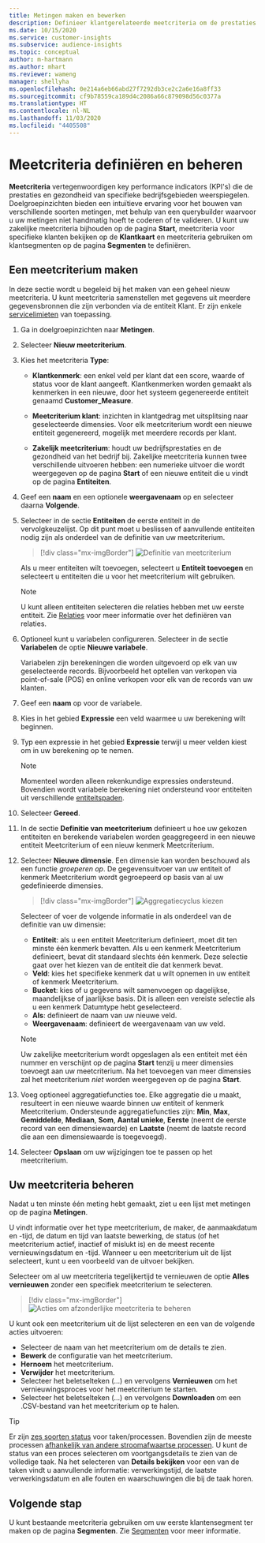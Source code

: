 ```yaml
---
title: Metingen maken en bewerken
description: Definieer klantgerelateerde meetcriteria om de prestaties van bepaalde bedrijfsgebieden te analyseren en weer te geven.
ms.date: 10/15/2020
ms.service: customer-insights
ms.subservice: audience-insights
ms.topic: conceptual
author: m-hartmann
ms.author: mhart
ms.reviewer: wameng
manager: shellyha
ms.openlocfilehash: 0e214a6eb66abd27f7292db3ce2c2a6e16a8ff33
ms.sourcegitcommit: cf9b78559ca189d4c2086a66c879098d56c0377a
ms.translationtype: HT
ms.contentlocale: nl-NL
ms.lasthandoff: 11/03/2020
ms.locfileid: "4405508"
---
```

# <a name="define-and-manage-measures"></a>Meetcriteria definiëren en beheren

**Meetcriteria** vertegenwoordigen key performance indicators (KPI's) die de prestaties en gezondheid van specifieke bedrijfsgebieden weerspiegelen. Doelgroepinzichten bieden een intuïtieve ervaring voor het bouwen van verschillende soorten metingen, met behulp van een querybuilder waarvoor u uw metingen niet handmatig hoeft te coderen of te valideren. U kunt uw zakelijke meetcriteria bijhouden op de pagina **Start**, meetcriteria voor specifieke klanten bekijken op de **Klantkaart** en meetcriteria gebruiken om klantsegmenten op de pagina **Segmenten** te definiëren.

## <a name="create-a-measure"></a>Een meetcriterium maken

In deze sectie wordt u begeleid bij het maken van een geheel nieuw meetcriteria. U kunt meetcriteria samenstellen met gegevens uit meerdere gegevensbronnen die zijn verbonden via de entiteit Klant. Er zijn enkele [servicelimieten](service-limits.md) van toepassing.

1. Ga in doelgroepinzichten naar **Metingen**.

2. Selecteer **Nieuw meetcriterium**.

3. Kies het meetcriteria **Type**:

   - **Klantkenmerk**: een enkel veld per klant dat een score, waarde of status voor de klant aangeeft. Klantkenmerken worden gemaakt als kenmerken in een nieuwe, door het systeem gegenereerde entiteit genaamd **Customer_Measure**.

   - **Meetcriterium klant**: inzichten in klantgedrag met uitsplitsing naar geselecteerde dimensies. Voor elk meetcriterium wordt een nieuwe entiteit gegenereerd, mogelijk met meerdere records per klant.

   - **Zakelijk meetcriterium**: houdt uw bedrijfsprestaties en de gezondheid van het bedrijf bij. Zakelijke meetcriteria kunnen twee verschillende uitvoeren hebben: een numerieke uitvoer die wordt weergegeven op de pagina **Start** of een nieuwe entiteit die u vindt op de pagina **Entiteiten**.

4. Geef een **naam** en een optionele **weergavenaam** op en selecteer daarna **Volgende**.

5. Selecteer in de sectie **Entiteiten** de eerste entiteit in de vervolgkeuzelijst. Op dit punt moet u beslissen of aanvullende entiteiten nodig zijn als onderdeel van de definitie van uw meetcriterium.

   > [!div class="mx-imgBorder"]
   > ![Definitie van meetcriterium](media/measure-definition.png "Definitie van meetcriterium")

   Als u meer entiteiten wilt toevoegen, selecteert u **Entiteit toevoegen** en selecteert u entiteiten die u voor het meetcriterium wilt gebruiken.

   > [!NOTE]
   > U kunt alleen entiteiten selecteren die relaties hebben met uw eerste entiteit. Zie [Relaties](relationships.md) voor meer informatie over het definiëren van relaties.

6. Optioneel kunt u variabelen configureren. Selecteer in de sectie **Variabelen** de optie **Nieuwe variabele**.

   Variabelen zijn berekeningen die worden uitgevoerd op elk van uw geselecteerde records. Bijvoorbeeld het optellen van verkopen via point-of-sale (POS) en online verkopen voor elk van de records van uw klanten.

7. Geef een **naam** op voor de variabele.

8. Kies in het gebied **Expressie** een veld waarmee u uw berekening wilt beginnen.

9. Typ een expressie in het gebied **Expressie** terwijl u meer velden kiest om in uw berekening op te nemen.

   > [!NOTE]
   > Momenteel worden alleen rekenkundige expressies ondersteund. Bovendien wordt variabele berekening niet ondersteund voor entiteiten uit verschillende [entiteitspaden](relationships.md).

10. Selecteer **Gereed**.

11. In de sectie **Definitie van meetcriterium** definieert u hoe uw gekozen entiteiten en berekende variabelen worden geaggregeerd in een nieuwe entiteit Meetcriterium of een nieuw kenmerk Meetcriterium.

12. Selecteer **Nieuwe dimensie**. Een dimensie kan worden beschouwd als een functie *groeperen op*. De gegevensuitvoer van uw entiteit of kenmerk Meetcriterium wordt gegroepeerd op basis van al uw gedefinieerde dimensies.

    > [!div class="mx-imgBorder"]
    > ![Aggregatiecyclus kiezen](media/measures-businessreport-measure-definition2.png "Aggregatiecyclus kiezen")

    Selecteer of voer de volgende informatie in als onderdeel van de definitie van uw dimensie:

    - **Entiteit**: als u een entiteit Meetcriterium definieert, moet dit ten minste één kenmerk bevatten. Als u een kenmerk Meetcriterium definieert, bevat dit standaard slechts één kenmerk. Deze selectie gaat over het kiezen van de entiteit die dat kenmerk bevat.
    - **Veld**: kies het specifieke kenmerk dat u wilt opnemen in uw entiteit of kenmerk Meetcriterium.
    - **Bucket**: kies of u gegevens wilt samenvoegen op dagelijkse, maandelijkse of jaarlijkse basis. Dit is alleen een vereiste selectie als u een kenmerk Datumtype hebt geselecteerd.
    - **Als**: definieert de naam van uw nieuwe veld.
    - **Weergavenaam**: definieert de weergavenaam van uw veld.

    > [!NOTE]
    > Uw zakelijke meetcriterium wordt opgeslagen als een entiteit met één nummer en verschijnt op de pagina **Start** tenzij u meer dimensies toevoegt aan uw meetcriterium. Na het toevoegen van meer dimensies zal het meetcriterium *niet* worden weergegeven op de pagina **Start**.

13. Voeg optioneel aggregatiefuncties toe. Elke aggregatie die u maakt, resulteert in een nieuwe waarde binnen uw entiteit of kenmerk Meetcriterium. Ondersteunde aggregatiefuncties zijn: **Min**, **Max**, **Gemiddelde**, **Mediaan**, **Som**, **Aantal unieke**, **Eerste** (neemt de eerste record van een dimensiewaarde) en **Laatste** (neemt de laatste record die aan een dimensiewaarde is toegevoegd).

14. Selecteer **Opslaan** om uw wijzigingen toe te passen op het meetcriterium.

## <a name="manage-your-measures"></a>Uw meetcriteria beheren

Nadat u ten minste één meting hebt gemaakt, ziet u een lijst met metingen op de pagina **Metingen**.

U vindt informatie over het type meetcriterium, de maker, de aanmaakdatum en -tijd, de datum en tijd van laatste bewerking, de status (of het meetcriterium actief, inactief of mislukt is) en de meest recente vernieuwingsdatum en -tijd. Wanneer u een meetcriterium uit de lijst selecteert, kunt u een voorbeeld van de uitvoer bekijken.

Selecteer om al uw meetcriteria tegelijkertijd te vernieuwen de optie **Alles vernieuwen** zonder een specifiek meetcriterium te selecteren.

> [!div class="mx-imgBorder"]
> ![Acties om afzonderlijke meetcriteria te beheren](media/measure-actions.png "Acties om afzonderlijke meetcriteria te beheren")

U kunt ook een meetcriterium uit de lijst selecteren en een van de volgende acties uitvoeren:

- Selecteer de naam van het meetcriterium om de details te zien.
- **Bewerk** de configuratie van het meetcriterium.
- **Hernoem** het meetcriterium.
- **Verwijder** het meetcriterium.
- Selecteer het beletselteken (...) en vervolgens **Vernieuwen** om het vernieuwingsproces voor het meetcriterium te starten.
- Selecteer het beletselteken (...) en vervolgens **Downloaden** om een .CSV-bestand van het meetcriterium op te halen.

> [!TIP]
> Er zijn [zes soorten status](system.md#status-types) voor taken/processen. Bovendien zijn de meeste processen [afhankelijk van andere stroomafwaartse processen](system.md#refresh-policies). U kunt de status van een proces selecteren om voortgangsdetails te zien van de volledige taak. Na het selecteren van **Details bekijken** voor een van de taken vindt u aanvullende informatie: verwerkingstijd, de laatste verwerkingsdatum en alle fouten en waarschuwingen die bij de taak horen.

## <a name="next-step"></a>Volgende stap

U kunt bestaande meetcriteria gebruiken om uw eerste klantensegment ter maken op de pagina **Segmenten**. Zie [Segmenten](segments.md) voor meer informatie.
